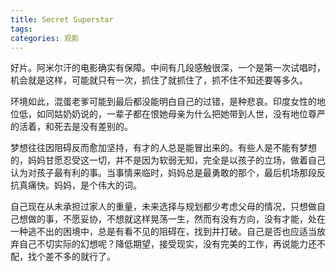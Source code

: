 ```yaml
---
title: Secret Superstar
tags:
categories: 观影
---
```


好片。阿米尔汗的电影确实有保障。中间有几段感触很深，一个是第一次试唱时，机会就是这样，可能就只有一次，抓住了就抓住了，抓不住不知还要等多久。

环境如此，混蛋老爹可能到最后都没能明白自己的过错，是种悲哀。印度女性的地位低，如同姑奶奶说的，一辈子都在恨她母亲为什么把她带到人世，没有地位尊严的活着，和死去是没有差别的。

梦想往往因阻碍反而愈加坚持，有才的人总是能冒出来的。有些人是不能有梦想的，妈妈甘愿忍受这一切，并不是因为软弱无知，完全是以孩子的立场，做着自己认为对孩子最有利的事。当事情来临时，妈妈总是最勇敢的那个，最后机场那段反抗真痛快。妈妈，是个伟大的词。

自己现在从未承担过家人的重量，未来选择与规划都少考虑父母的情况，只想做自己想做的事，不愿妥协，不想就这样晃荡一生，然而有没有方向，没有才能，处在一种逃不出的困境中，总是有看不见的阻碍在，找到并打破。自己是否也应适当放弃自己不切实际的幻想呢？降低期望，接受现实，没有完美的工作，再说能力还不配，找个差不多的就行了。
